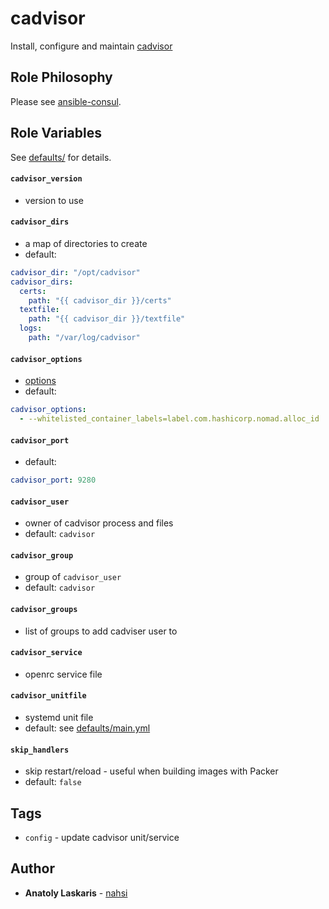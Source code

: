 # cadvisor

Install, configure and maintain
[cadvisor](https://github.com/prometheus/cadvisor)

## Role Philosophy

Please see
[ansible-consul](https://github.com/nahsi/ansible-consul#role-philosophy).

## Role Variables

See [defaults/](https://github.com/nahsi/ansible-cadvisor/blob/master/defaults/)
for details.

#### `cadvisor_version`

- version to use

#### `cadvisor_dirs`

- a map of directories to create
- default:

```yaml
cadvisor_dir: "/opt/cadvisor"
cadvisor_dirs:
  certs:
    path: "{{ cadvisor_dir }}/certs"
  textfile:
    path: "{{ cadvisor_dir }}/textfile"
  logs:
    path: "/var/log/cadvisor"
```

#### `cadvisor_options`

- [options](https://github.com/google/cadvisor/blob/master/docs/runtime_options.md)
- default:

```yaml
cadvisor_options:
  - --whitelisted_container_labels=label.com.hashicorp.nomad.alloc_id
```

#### `cadvisor_port`

- default:

```yaml
cadvisor_port: 9280
```

#### `cadvisor_user`

- owner of cadvisor process and files
- default: `cadvisor`

#### `cadvisor_group`

- group of `cadvisor_user`
- default: `cadvisor`

#### `cadvisor_groups`

- list of groups to add cadviser user to

#### `cadvisor_service`

- openrc service file

#### `cadvisor_unitfile`

- systemd unit file
- default: see
  [defaults/main.yml](https://github.com/nahsi/ansible-cadvisor/blob/master/defaults/main.yml)

#### `skip_handlers`

- skip restart/reload - useful when building images with Packer
- default: `false`

## Tags

- `config` - update cadvisor unit/service

## Author

- **Anatoly Laskaris** - [nahsi](https://github.com/nahsi)
